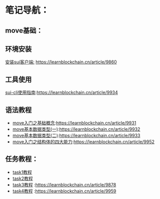 # 笔记导航：

## move基础：

## 环境安装
[安装sui客户端:](https://learnblockchain.cn/article/9860) https://learnblockchain.cn/article/9860
## 工具使用
[sui-cli使用指南](https://learnblockchain.cn/article/9934):https://learnblockchain.cn/article/9934
## 语法教程
- [move入门之基础概念](https://learnblockchain.cn/article/9931):https://learnblockchain.cn/article/9931
- [move基本数据类型(一)](https://learnblockchain.cn/article/9932):https://learnblockchain.cn/article/9932
- [move基本数据类型(二)](https://learnblockchain.cn/article/9933):https://learnblockchain.cn/article/9933
- [move入门之结构体的四大能力](https://learnblockchain.cn/article/9952):https://learnblockchain.cn/article/9952
## 任务教程：
- [task1教程](任务教程/task1教程.md)
- [task2教程](任务教程/task2教程.md)
- [task3教程](https://learnblockchain.cn/article/9878) :https://learnblockchain.cn/article/9878
- [task4教程](https://learnblockchain.cn/article/9959) :https://learnblockchain.cn/article/9959





